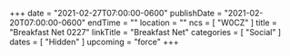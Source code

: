 +++
date = "2021-02-27T07:00:00-0600"
publishDate = "2021-02-20T07:00:00-0600"
endTime = ""
location = ""
ncs = [ "W0CZ" ]
title = "Breakfast Net 0227"
linkTitle = "Breakfast Net"
categories = [ "Social" ]
dates = [ "Hidden" ]
upcoming = "force"
+++
